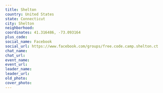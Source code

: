```yaml
---
title: Shelton
country: United States
state: Connecticut
city: Shelton
neighborhood: 
coordinates: 41.316486, -73.093164
plus_code:
social_name: Facebook
social_url: https://www.facebook.com/groups/free.code.camp.shelton.ct
chat_name:
chat_url:
event_name:
event_url:
leader_name:
leader_url:
old_photo: 
cover_photo:
---
```

